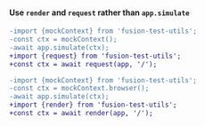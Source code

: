 #### Use `render` and `request` rather than `app.simulate`

```diff
-import {mockContext} from 'fusion-test-utils';
-const ctx = mockContext();
-await app.simulate(ctx);
+import {request} from 'fusion-test-utils';
+const ctx = await request(app, '/');
```

```diff
-import {mockContext} from 'fusion-test-utils';
-const ctx = mockContext.browser();
-await app.simulate(ctx);
+import {render} from 'fusion-test-utils';
+const ctx = await render(app, '/');
```
